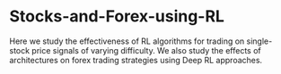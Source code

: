 # Stocks-and-Forex-using-RL
Here we study the effectiveness of RL algorithms for trading on single-stock price signals of varying difficulty. We also study the effects of architectures on forex trading strategies using Deep RL approaches. 
